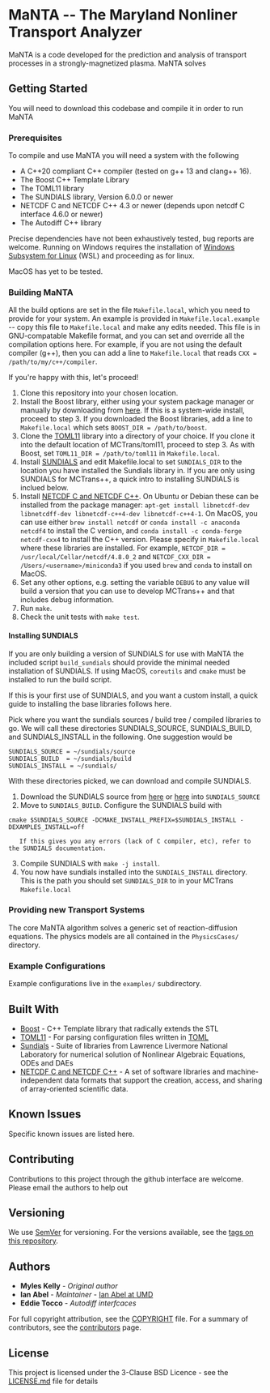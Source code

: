 # MaNTA -- The Maryland Nonliner Transport Analyzer

MaNTA is a code developed for the prediction and analysis of transport processes in a strongly-magnetized plasma.
MaNTA solves

## Getting Started

You will need to download this codebase and compile it in order to run MaNTA

### Prerequisites

To compile and use MaNTA you will need a system with the following

 - A C++20 compliant C++ compiler (tested on g++ 13 and clang++ 16).
 - The Boost C++ Template Library
 - The TOML11 library
 - The SUNDIALS library, Version 6.0.0 or newer
 - NETCDF C and NETCDF C++ 4.3 or newer (depends upon netcdf C interface 4.6.0 or newer)
 - The Autodiff C++ library

Precise dependencies have not been exhaustively tested, bug reports are welcome. Running on Windows requires the installation of [Windows Subsystem for Linux](https://docs.microsoft.com/en-us/windows/wsl/install) (WSL) 
and proceeding as for linux.

MacOS has yet to be tested.

### Building MaNTA

All the build options are set in the file `Makefile.local`, which you need to provide for your system.
An example is provided in `Makefile.local.example` -- copy this file to `Makefile.local` and make any edits needed.
This file is in GNU-compatable Makefile format, and you can set and override all the compilation options here.
For example, if you are not using the default compiler (g++), then you can add a line to `Makefile.local` that reads `CXX = /path/to/my/c++/compiler`.

If you're happy with this, let's proceed!

 1. Clone this repository into your chosen location.
 2. Install the Boost library, either using your system package manager or manually by downloading from [here](https://www.boost.org). If this is a system-wide install,
 proceed to step 3. If you downloaded the Boost libraries, add a line to `Makefile.local` which sets `BOOST_DIR = /path/to/boost`.
 3. Clone the [TOML11](http://github.com/toruniina/toml11) library into a directory of your choice. If you clone it into the default location of MCTrans/toml11, proceed to step 3. As with Boost, set `TOML11_DIR = /path/to/toml11` in `Makefile.local`.
 4. Install [SUNDIALS](https://computing.llnl.gov/projects/sundials) and edit Makefile.local to set `SUNDIALS_DIR` to the location you have installed the Sundials library in. If you are only using SUNDIALS for MCTrans++, a quick intro to installing SUNDIALS is inclued below.
 5. Install [NETCDF C and NETCDF C++](https://www.unidata.ucar.edu/software/netcdf/). On Ubuntu or Debian these can be installed from the package manager: `apt-get install libnetcdf-dev libnetcdff-dev libnetcdf-c++4-dev libnetcdf-c++4-1`. 
 On MacOS, you can use either `brew install netcdf` or `conda install -c anaconda netcdf4` to install the C version, and `conda install -c conda-forge netcdf-cxx4` to install the C++ version. 
 Please specify in `Makefile.local` where these libraries are installed. For example, `NETCDF_DIR = /usr/local/Cellar/netcdf/4.8.0_2` and `NETCDF_CXX_DIR = /Users/<username>/miniconda3` if you used `brew` and `conda` to install on MacOS.
 6. Set any other options, e.g. setting the variable `DEBUG` to any value will build a version that you can use to develop MCTrans++ and that includes debug information.
 7. Run `make`.
 8. Check the unit tests with `make test`. 

#### Installing SUNDIALS

If you are only building a version of SUNDIALS for use with MaNTA the included script `build_sundials` should provide
the minimal needed installation of SUNDIALS. If using MacOS, `coreutils` and `cmake` must be installed to run the build script.

If this is your first use of SUNDIALS, and you want a custom install, a quick guide to installing the base libraries follows here.

Pick where you want the sundials sources / build tree / compiled libraries to go. We will call these directories
SUNDIALS_SOURCE, SUNDIALS_BUILD, and SUNDIALS_INSTALL in the following. One suggestion would be
```
SUNDIALS_SOURCE = ~/sundials/source
SUNDIALS_BUILD  = ~/sundials/build
SUNDIALS_INSTALL = ~/sundials/
```

With these directories picked, we can download and compile SUNDIALS.

 1. Download the SUNDIALS source from [here](https://computing.llnl.gov/projects/sundials) or [here](https://github.com/LLNL/sundials) into `SUNDIALS_SOURCE`
 2. Move to `SUNDIALS_BUILD`. Configure the SUNDIALS build with
 ```
 cmake $SUNDIALS_SOURCE -DCMAKE_INSTALL_PREFIX=$SUNDIALS_INSTALL -DEXAMPLES_INSTALL=off
 ```
	   If this gives you any errors (lack of C compiler, etc), refer to the SUNDIALS documentation.
 3. Compile SUNDIALS with `make -j install`.
 4. You now have sundials installed into the `SUNDIALS_INSTALL` directory. This is the path you should set `SUNDIALS_DIR` to in your MCTrans `Makefile.local`

### Providing new Transport Systems

The core MaNTA algorithm solves a generic set of reaction-diffusion equations. The physics models are all contained in the `PhysicsCases/` directory.

### Example Configurations

Example configurations live in the `examples/` subdirectory. 

## Built With

* [Boost](http://boost.org) - C++ Template library that radically extends the STL
* [TOML11](http://github.com/toruniina/toml11) - For parsing configuration files written in [TOML](https://github.com/toml-lang/toml)
* [Sundials](https://computing.llnl.gov/projects/sundials) - Suite of libraries from Lawrence Livermore National Laboratory for numerical solution of Nonlinear Algebraic Equations, ODEs and DAEs
* [NETCDF C and NETCDF C++](https://www.unidata.ucar.edu/software/netcdf/) - A set of software libraries and machine-independent data formats that support the creation, access, and sharing of array-oriented scientific data.

## Known Issues


Specific known issues are listed here.


## Contributing

Contributions to this project through the github interface are welcome. Please email the authors to help out

## Versioning

We use [SemVer](http://semver.org/) for versioning. For the versions available, see the [tags on this repository](https://github.com/ianabel/MaNTA/tags).

## Authors

* **Myles Kelly** - *Original author*
* **Ian Abel** - *Maintainer* - [Ian Abel at UMD](https://ireap.umd.edu/faculty/abel)
* **Eddie Tocco** - *Autodiff interfcaces*

For full copyright attribution, see the [COPYRIGHT](COPYRIGHT) file.
For a summary of contributors, see the [contributors](http://github.com/ianabel/MCTrans/contributors) page.

## License

This project is licensed under the 3-Clause BSD Licence - see the [LICENSE.md](LICENSE.md) file for details
